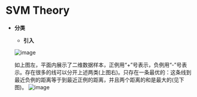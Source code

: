 # SVM Theory

* **分类**
    * **引入**
    
    ![image](https://github.com/Anfany/Machine-Learning-for-Beginner-by-Python3/blob/master/SVM/svm.png)
    
    如上图左，平面内展示了二维数据样本，正例用“+”号表示，负例用“-”号表示。存在很多的线可以分开上述两类(上图右)。只存在一条最优的：这条线到最近负例的距离等于到最近正例的距离，并且两个距离的和是最大的(见下图)。
    ![image](https://github.com/Anfany/Machine-Learning-for-Beginner-by-Python3/blob/master/SVM/zuijia.png)

